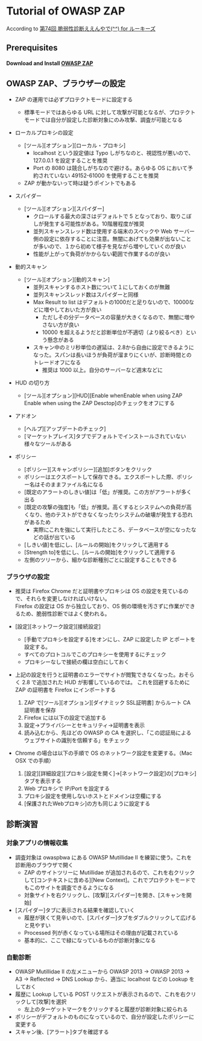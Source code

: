 # Tutorial of OWASP ZAP

According to [第74回 脆弱性診断ええんやで(^^) for ルーキーズ](https://security-testing.connpass.com/event/134830/)

## Prerequisites

#### Download and Install [OWASP ZAP](https://github.com/zaproxy/zaproxy/wiki/Downloads)

## OWASP ZAP、ブラウザーの設定

- ZAP の運用では必ずプロテクトモードに設定する
    - 標準モードではあらゆる URL に対して攻撃が可能となるが、プロテクトモードでは自分が設定した診断対象にのみ攻撃、調査が可能となる

- ローカルプロキシの設定
    - [ツール][オプション][ローカル・プロキシ]
        - localhost という設定値は Typo しがちなのと、視認性が悪いので、127.0.0.1 を設定することを推奨
        - Port の 8080 は競合しがちなので避ける。あらゆる OS において予約されていない 49152-61000 を使用することを推奨
    - ZAP が動かないって時は疑うポイントでもある

- スパイダー
    - [ツール][オプション][スパイダー]
        - クロールする最大の深さはデフォルトで 5 となっており、取りこぼしが発生する可能性がある。10階層程度が推奨
        - 並列スキャンスレッド数は使用する端末のスペックや Web サーバー側の設定に依存することに注意。無闇にあげても効果が出ないことが多いので、１から初めて様子を見ながら増やしていくのが良い
        - 性能が上がって負荷がかからない範囲で作業するのが良い

- 動的スキャン
    - [ツール][オプション][動的スキャン]
        - 並列スキャンするホスト数について１にしておくのが無難
        - 並列スキャンスレッド数はスパイダーと同様
        - Max Result to list はデフォルトの1000だと足りないので、10000などに増やしておいた方が良い
            - ただしその分データベースの容量が大きくなるので、無闇に増やさない方が良い
            - 10000 を超えるようだと診断単位が不適切（より絞るべき）という懸念がある
        - スキャン中のミリ秒単位の遅延は、2.8から自由に設定できるようになった。スパンは長いほうが負荷が溜まりにくいが、診断時間とのトレードオフになる
            - 推奨は 1000 以上。自分のサーバーなど週末などに

- HUD の切り方
    - [ツール][オプション][HUD][Enable whenEnable when using ZAP Enable when using the ZAP Desctop]のチェックをオフにする

- アドオン
    - [ヘルプ][アップデートのチェック]
    - [マーケットプレイス]タブでデフォルトでインストールされていない様々なツールがある

- ポリシー
    - [ポリシー][スキャンポリシー][追加]ボタンをクリック
    - ポリシーはエクスポートして保存できる。エクスポートした際、ポリシー名はそのままファイル名になる
    - [既定のアラートのしきい値]は「低」が推奨。この方がアラートが多く出る
    - [既定の攻撃の強度]も「低」が推奨。高くするとシステムへの負荷が高くなり、他のテストができなくなったりシステムの破壊が発生する恐れがあるため
        - 実際にこれを強にして実行したところ、データベースが空になったなどの話が出ている
    - [しきい値]を低にし、[ルールの開始]をクリックして適用する
    - [Strength to]を低にし、[ルールの開始]をクリックして適用する
    - 左側のツリーから、細かな診断種別ごとに設定することもできる

### ブラウザの設定
- 推奨は Firefox
Chrome だと証明書やプロキシは OS の設定を見ているので、それらを変更しなければいけない。  
Firefox の設定は OS から独立しており、OS 側の環境を汚さずに作業ができるため、脆弱性診断ではよく使われる。

- [設定][ネットワーク設定][接続設定]
    - [手動でプロキシを設定する]をオンにし、ZAP に設定した IP とポートを設定する。
    - すべてのプロトコルでこのプロキシーを使用するにチェック
    - プロキシーなしで接続の欄は空白にしておく

- 上記の設定を行うと証明書のエラーでサイトが閲覧できなくなった。おそらく 2.8 で追加された HUD が影響しているのでは。 
これを回避するために ZAP の証明書を Firefox にインポートする
    1. ZAP で[ツール][オプション][ダイナミック SSL証明書] からルート CA 証明書を保存
    1. Firefox には以下の設定で追加する
    1. 設定→プライバシーとセキュリティ→証明書を表示
    1. 読み込むから、先ほどの OWASP の CA を選択し、「この認証局によるウェブサイトの識別を信頼する」をチェック

- Chrome の場合は以下の手順で OS のネットワーク設定を変更する。（Mac OSX での手順）  
    1. [設定][詳細設定][プロキシ設定を開く]→[ネットワーク設定]の[プロキシ]タブを表示する
    1. Web プロキシで IP/Port を設定する
    1. プロキシ設定を使用しないホストとドメインは空欄にする
    1. [保護されたWebプロキシ]の方も同じように設定する

## 診断演習

### 対象アプリの情報収集

- 調査対象は owaspbwa にある OWASP Mutillidae II を練習に使う。これを診断用のブラウザで開く
    - ZAP のサイトツリーに Mutillidae が追加されるので、これを右クリックして[コンテキストに含める][New Context]。これでプロテクトモードでもこのサイトを調査できるようになる
    - 対象サイトを右クリックし、[攻撃][スパイダー]を開き、[スキャンを開始]
- [スパイダー]タブに表示される結果を確認していく
    - 履歴が狭くて見辛いので、[スパイダー]タブをダブルクリックして広げると見やすい
    - Processed 列が赤くなっている場所はその理由が記載されている
    - 基本的に、ここで緑になっているものが診断対象になる

### 自動診断

- OWASP Mutillidae II の左メニューから OWASP 2013 -> OWASP 2013 -> A3 -> Reflected -> DNS Lookup から、適当に localhost などの Lookup をしておく
- 履歴に Lookup している POST リクエストが表示されるので、これを右クリックして[攻撃]を選択
    - 左上のターゲットマークをクリックすると履歴が診断対象に絞られる
- ポリシーがデフォルトのものになっているので、自分が設定したポリシーに変更する
- スキャン後、[アラート]タブを確認する

